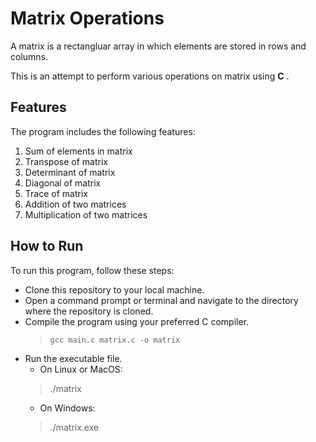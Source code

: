 

# Matrix Operations

A matrix is a rectangluar array in which elements are stored in rows and columns.

This is an attempt to perform various operations on matrix using **C** . 

## Features 

The program includes the following features:

1. Sum of elements in matrix
2. Transpose of matrix
3. Determinant of matrix
4. Diagonal of matrix
5. Trace of matrix
6. Addition of two matrices
7. Multiplication of two matrices

## How to Run

To run this program, follow these steps:

- Clone this repository to your local machine.
- Open a command prompt or terminal and navigate to the directory where the repository is cloned.
- Compile the program using your preferred C compiler.
    > `gcc main.c matrix.c -o matrix`
- Run the executable file.
    - On Linux or MacOS:
    >   ./matrix
    - On Windows:
    >   ./matrix.exe 
